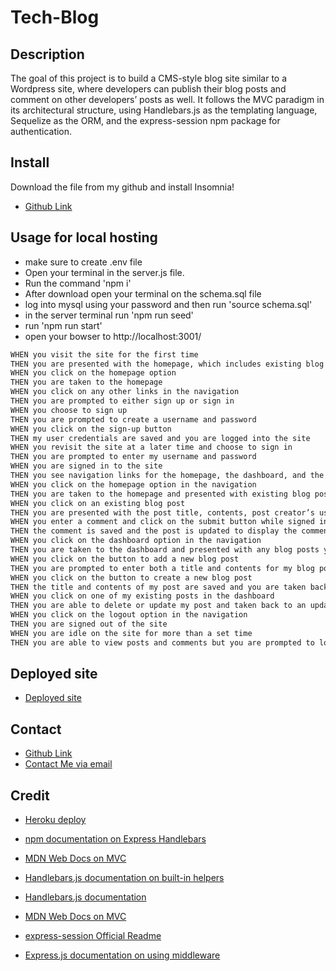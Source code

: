 # Tech-Blog

## Description
The goal of this project is to build a CMS-style blog site similar to a Wordpress site, where developers can publish their blog posts and comment on other developers’ posts as well. It follows the MVC paradigm in its architectural structure, using Handlebars.js as the templating language, Sequelize as the ORM, and the express-session npm package for authentication.

## Install
Download the file from my github and install Insomnia!
* [Github Link](https://github.com/BryceedThompson/Employee-Tracker)

## Usage for local hosting
* make sure to create .env file
* Open your terminal in the server.js file.
* Run the command 'npm i' 
* After download open your terminal on the schema.sql file
* log into mysql using your password and then run 'source schema.sql'
* in the server terminal run 'npm run seed'
* run 'npm run start'
* open your bowser to http://localhost:3001/

```md
WHEN you visit the site for the first time
THEN you are presented with the homepage, which includes existing blog posts if any have been posted; navigation links for the homepage and the dashboard; and the option to log in
WHEN you click on the homepage option
THEN you are taken to the homepage
WHEN you click on any other links in the navigation
THEN you are prompted to either sign up or sign in
WHEN you choose to sign up
THEN you are prompted to create a username and password
WHEN you click on the sign-up button
THEN my user credentials are saved and you are logged into the site
WHEN you revisit the site at a later time and choose to sign in
THEN you are prompted to enter my username and password
WHEN you are signed in to the site
THEN you see navigation links for the homepage, the dashboard, and the option to log out
WHEN you click on the homepage option in the navigation
THEN you are taken to the homepage and presented with existing blog posts that include the post title and the date created
WHEN you click on an existing blog post
THEN you are presented with the post title, contents, post creator’s username, and date created for that post and have the option to leave a comment
WHEN you enter a comment and click on the submit button while signed in
THEN the comment is saved and the post is updated to display the comment, the comment creator’s username, and the date created
WHEN you click on the dashboard option in the navigation
THEN you are taken to the dashboard and presented with any blog posts you have already created and the option to add a new blog post
WHEN you click on the button to add a new blog post
THEN you are prompted to enter both a title and contents for my blog post
WHEN you click on the button to create a new blog post
THEN the title and contents of my post are saved and you are taken back to an updated dashboard with my new blog post
WHEN you click on one of my existing posts in the dashboard
THEN you are able to delete or update my post and taken back to an updated dashboard
WHEN you click on the logout option in the navigation
THEN you are signed out of the site
WHEN you are idle on the site for more than a set time
THEN you are able to view posts and comments but you are prompted to log in again before you can add, update, or delete posts

```

## Deployed site
* [Deployed site](https://techblog55-97c994bc9c92.herokuapp.com/)

## Contact
* [Github Link](https://github.com/BryceedThompson)
* [Contact Me via email](mailto:bryceedthompson@gmail.com)

## Credit
* [Heroku deploy](https://coding-boot-camp.github.io/full-stack/heroku/deploy-with-heroku-and-mysql)
* [npm documentation on Express Handlebars](https://www.npmjs.com/package/express-handlebars)
* [MDN Web Docs on MVC](https://developer.mozilla.org/en-US/docs/Glossary/MVC)
* [Handlebars.js documentation on built-in helpers](https://handlebarsjs.com/guide/builtin-helpers.html#if)

* [Handlebars.js documentation](https://handlebarsjs.com/guide/#what-is-handlebars)
* [MDN Web Docs on MVC](https://developer.mozilla.org/en-US/docs/Glossary/MVC)
* [express-session Official Readme](https://github.com/expressjs/session#cookie)
* [Express.js documentation on using middleware](https://expressjs.com/en/guide/using-middleware.html)


